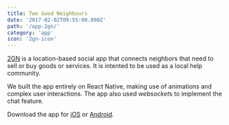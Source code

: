 ```yaml
---
title: Two Good Neighbours
date: '2017-02-02T09:55:00.000Z'
path: '/app-2gn/'
category: 'app'
icon: '2gn-icon'
---
```


[2GN](https://www.2gn.es/) is a location-based social app that connects neighbors that need to sell or buy goods or services. It is intented to be used as a local help community.

We built the app entirely on React Native, making use of animations and complex user interactions. The app also used *websocket*s to implement the chat feature.

Download the app for [iOS](https://itunes.apple.com/es/app/2gn/id1133890369) or [Android](https://play.google.com/store/apps/details?id=com.twogoodneighbors).
